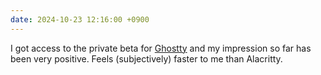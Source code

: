 ```yaml
---
date: 2024-10-23 12:16:00 +0900
---
```


I got access to the private beta for [Ghostty](https://mitchellh.com/ghostty) and my impression so far has been very positive. Feels (subjectively) faster to me than Alacritty.
